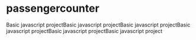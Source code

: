 # passengercounter

Basic javascript projectBasic javascript projectBasic javascript projectBasic javascript projectBasic javascript projectBasic javascript project
